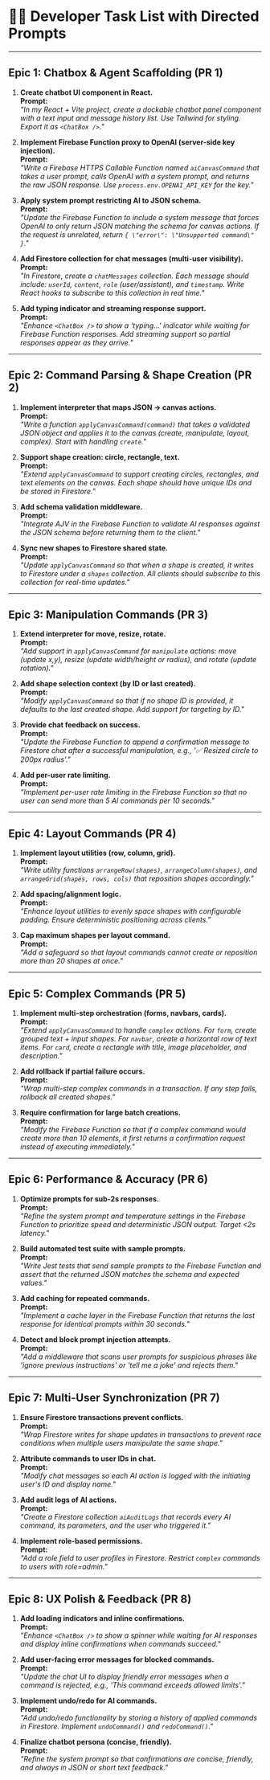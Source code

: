 # 🧑‍💻 Developer Task List with Directed Prompts

---

## Epic 1: Chatbox & Agent Scaffolding (PR 1)

1. **Create chatbot UI component in React.**  
   **Prompt:**  
   *"In my React + Vite project, create a dockable chatbot panel component with a text input and message history list. Use Tailwind for styling. Export it as `<ChatBox />`."*

2. **Implement Firebase Function proxy to OpenAI (server-side key injection).**  
   **Prompt:**  
   *"Write a Firebase HTTPS Callable Function named `aiCanvasCommand` that takes a user prompt, calls OpenAI with a system prompt, and returns the raw JSON response. Use `process.env.OPENAI_API_KEY` for the key."*

3. **Apply system prompt restricting AI to JSON schema.**  
   **Prompt:**  
   *"Update the Firebase Function to include a system message that forces OpenAI to only return JSON matching the schema for canvas actions. If the request is unrelated, return `{ \"error\": \"Unsupported command\" }`."*

4. **Add Firestore collection for chat messages (multi-user visibility).**  
   **Prompt:**  
   *"In Firestore, create a `chatMessages` collection. Each message should include: `userId`, `content`, `role` (user/assistant), and `timestamp`. Write React hooks to subscribe to this collection in real time."*

5. **Add typing indicator and streaming response support.**  
   **Prompt:**  
   *"Enhance `<ChatBox />` to show a 'typing...' indicator while waiting for Firebase Function responses. Add streaming support so partial responses appear as they arrive."*

---

## Epic 2: Command Parsing & Shape Creation (PR 2)

1. **Implement interpreter that maps JSON → canvas actions.**  
   **Prompt:**  
   *"Write a function `applyCanvasCommand(command)` that takes a validated JSON object and applies it to the canvas (create, manipulate, layout, complex). Start with handling `create`."*

2. **Support shape creation: circle, rectangle, text.**  
   **Prompt:**  
   *"Extend `applyCanvasCommand` to support creating circles, rectangles, and text elements on the canvas. Each shape should have unique IDs and be stored in Firestore."*

3. **Add schema validation middleware.**  
   **Prompt:**  
   *"Integrate AJV in the Firebase Function to validate AI responses against the JSON schema before returning them to the client."*

4. **Sync new shapes to Firestore shared state.**  
   **Prompt:**  
   *"Update `applyCanvasCommand` so that when a shape is created, it writes to Firestore under a `shapes` collection. All clients should subscribe to this collection for real-time updates."*

---

## Epic 3: Manipulation Commands (PR 3)

1. **Extend interpreter for move, resize, rotate.**  
   **Prompt:**  
   *"Add support in `applyCanvasCommand` for `manipulate` actions: move (update x,y), resize (update width/height or radius), and rotate (update rotation)."*

2. **Add shape selection context (by ID or last created).**  
   **Prompt:**  
   *"Modify `applyCanvasCommand` so that if no shape ID is provided, it defaults to the last created shape. Add support for targeting by ID."*

3. **Provide chat feedback on success.**  
   **Prompt:**  
   *"Update the Firebase Function to append a confirmation message to Firestore chat after a successful manipulation, e.g., '✅ Resized circle to 200px radius'."*

4. **Add per-user rate limiting.**  
   **Prompt:**  
   *"Implement per-user rate limiting in the Firebase Function so that no user can send more than 5 AI commands per 10 seconds."*

---

## Epic 4: Layout Commands (PR 4)

1. **Implement layout utilities (row, column, grid).**  
   **Prompt:**  
   *"Write utility functions `arrangeRow(shapes)`, `arrangeColumn(shapes)`, and `arrangeGrid(shapes, rows, cols)` that reposition shapes accordingly."*

2. **Add spacing/alignment logic.**  
   **Prompt:**  
   *"Enhance layout utilities to evenly space shapes with configurable padding. Ensure deterministic positioning across clients."*

3. **Cap maximum shapes per layout command.**  
   **Prompt:**  
   *"Add a safeguard so that layout commands cannot create or reposition more than 20 shapes at once."*

---

## Epic 5: Complex Commands (PR 5)

1. **Implement multi-step orchestration (forms, navbars, cards).**  
   **Prompt:**  
   *"Extend `applyCanvasCommand` to handle `complex` actions. For `form`, create grouped text + input shapes. For `navbar`, create a horizontal row of text items. For `card`, create a rectangle with title, image placeholder, and description."*

2. **Add rollback if partial failure occurs.**  
   **Prompt:**  
   *"Wrap multi-step complex commands in a transaction. If any step fails, rollback all created shapes."*

3. **Require confirmation for large batch creations.**  
   **Prompt:**  
   *"Modify the Firebase Function so that if a complex command would create more than 10 elements, it first returns a confirmation request instead of executing immediately."*

---

## Epic 6: Performance & Accuracy (PR 6)

1. **Optimize prompts for sub-2s responses.**  
   **Prompt:**  
   *"Refine the system prompt and temperature settings in the Firebase Function to prioritize speed and deterministic JSON output. Target <2s latency."*

2. **Build automated test suite with sample prompts.**  
   **Prompt:**  
   *"Write Jest tests that send sample prompts to the Firebase Function and assert that the returned JSON matches the schema and expected values."*

3. **Add caching for repeated commands.**  
   **Prompt:**  
   *"Implement a cache layer in the Firebase Function that returns the last response for identical prompts within 30 seconds."*

4. **Detect and block prompt injection attempts.**  
   **Prompt:**  
   *"Add a middleware that scans user prompts for suspicious phrases like 'ignore previous instructions' or 'tell me a joke' and rejects them."*

---

## Epic 7: Multi-User Synchronization (PR 7)

1. **Ensure Firestore transactions prevent conflicts.**  
   **Prompt:**  
   *"Wrap Firestore writes for shape updates in transactions to prevent race conditions when multiple users manipulate the same shape."*

2. **Attribute commands to user IDs in chat.**  
   **Prompt:**  
   *"Modify chat messages so each AI action is logged with the initiating user's ID and display name."*

3. **Add audit logs of AI actions.**  
   **Prompt:**  
   *"Create a Firestore collection `aiAuditLogs` that records every AI command, its parameters, and the user who triggered it."*

4. **Implement role-based permissions.**  
   **Prompt:**  
   *"Add a role field to user profiles in Firestore. Restrict `complex` commands to users with role=admin."*

---

## Epic 8: UX Polish & Feedback (PR 8)

1. **Add loading indicators and inline confirmations.**  
   **Prompt:**  
   *"Enhance `<ChatBox />` to show a spinner while waiting for AI responses and display inline confirmations when commands succeed."*

2. **Add user-facing error messages for blocked commands.**  
   **Prompt:**  
   *"Update the chat UI to display friendly error messages when a command is rejected, e.g., 'This command exceeds allowed limits'."*

3. **Implement undo/redo for AI commands.**  
   **Prompt:**  
   *"Add undo/redo functionality by storing a history of applied commands in Firestore. Implement `undoCommand()` and `redoCommand()`."*

4. **Finalize chatbot persona (concise, friendly).**  
   **Prompt:**  
   *"Refine the system prompt so that confirmations are concise, friendly, and always in JSON or short text feedback."*

